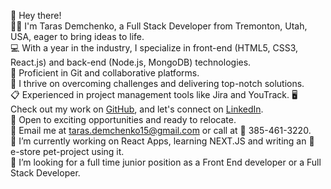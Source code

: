 👋 Hey there!  
🧑‍💻 I'm Taras Demchenko, a Full Stack Developer from Tremonton, Utah, USA, eager to bring ideas to life.  
💻 With a year in the industry, I specialize in front-end (HTML5, CSS3, React.js) and back-end (Node.js, MongoDB) technologies.  
👥 Proficient in Git and collaborative platforms.  
🦾 I thrive on overcoming challenges and delivering top-notch solutions.  
📋 Experienced in project management tools like Jira and YouTrack. 
🖥️ Check out my work on [GitHub](https://github.com/Meelenych), and let's connect on [LinkedIn](https://www.linkedin.com/in/taras-demchenko/).  
🚙 Open to exciting opportunities and ready to relocate.  
📧 Email me at taras.demchenko15@gmail.com or call at 📱 385-461-3220.   
🔭 I’m currently working on React Apps, learning NEXT.JS and writing an 🛒 e-store pet-project using it.   
👯 I’m looking for a full time junior position as a Front End developer or a Full Stack Developer.  
